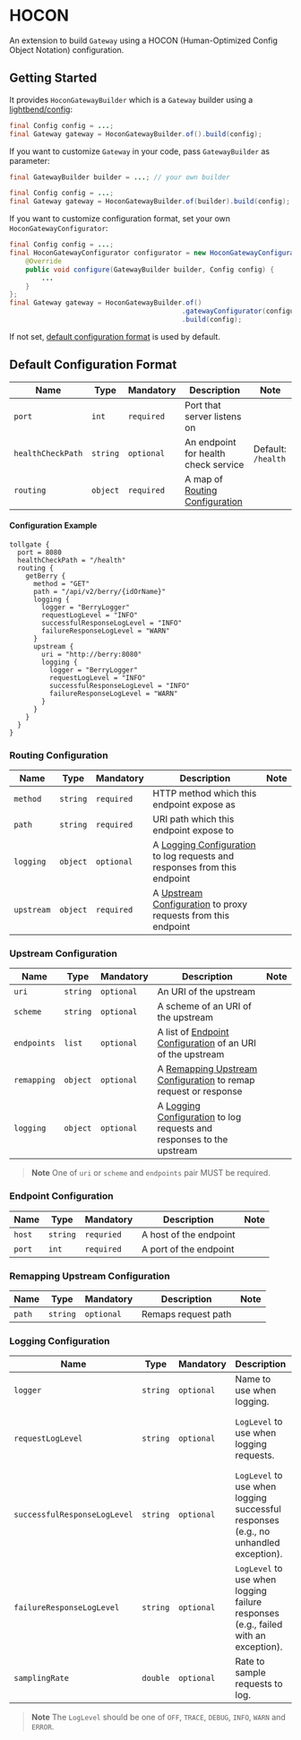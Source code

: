 # HOCON

An extension to build `Gateway` using a HOCON (Human-Optimized Config Object Notation) configuration.

## Getting Started

It provides `HoconGatewayBuilder` which is a `Gateway` builder using
a [lightbend/config](https://github.com/lightbend/config):

```java
final Config config = ...;
final Gateway gateway = HoconGatewayBuilder.of().build(config);
```

If you want to customize `Gateway` in your code, pass `GatewayBuilder` as parameter:

```java
final GatewayBuilder builder = ...; // your own builder

final Config config = ...;
final Gateway gateway = HoconGatewayBuilder.of(builder).build(config);
```

If you want to customize configuration format, set your own `HoconGatewayConfigurator`:

```java
final Config config = ...;
final HoconGatewayConfigurator configurator = new HoconGatewayConfigurator() {
    @Override
    public void configure(GatewayBuilder builder, Config config) {
        ...
    }
};
final Gateway gateway = HoconGatewayBuilder.of()
                                           .gatewayConfigurator(configurator)
                                           .build(config);
```

If not set, [default configuration format](#default-configuration-format) is used by default.

## Default Configuration Format

| Name | Type | Mandatory | Description | Note |
|------|------|-----------|-------------|------|
| `port` | `int` | `required` | Port that server listens on | |
| `healthCheckPath` | `string` | `optional` | An endpoint for health check service | Default: `/health` |
| `routing` | `object` | `required` | A map of [Routing Configuration](#routing-configuration) | |

#### Configuration Example

```hocon
tollgate {
  port = 8080
  healthCheckPath = "/health"
  routing {
    getBerry {
      method = "GET"
      path = "/api/v2/berry/{idOrName}"
      logging {
        logger = "BerryLogger"
        requestLogLevel = "INFO"
        successfulResponseLogLevel = "INFO"
        failureResponseLogLevel = "WARN"
      }
      upstream {
        uri = "http://berry:8080"
        logging {
          logger = "BerryLogger"
          requestLogLevel = "INFO"
          successfulResponseLogLevel = "INFO"
          failureResponseLogLevel = "WARN"
        }
      }
    }
  }
}
```

### Routing Configuration

| Name | Type | Mandatory | Description | Note |
|------|------|-----------|-------------|------|
| `method` | `string` | `required` | HTTP method which this endpoint expose as | |
| `path` | `string` | `required` | URI path which this endpoint expose to | |
| `logging` | `object` | `optional` | A [Logging Configuration](#logging-configuration) to log requests and responses from this endpoint | |
| `upstream` | `object` | `required` | A [Upstream Configuration](#upstream-configuration) to proxy requests from this endpoint | |

### Upstream Configuration

| Name | Type | Mandatory | Description | Note |
|------|------|-----------|-------------|------|
| `uri` | `string` | `optional` | An URI of the upstream | |
| `scheme` | `string` | `optional` | A scheme of an URI of the upstream | |
| `endpoints` | `list` | `optional` | A list of [Endpoint Configuration](#endpoint-configuration) of an URI of the upstream | |
| `remapping` | `object` | `optional` | A [Remapping Upstream Configuration](#remapping-upstream-configuration) to remap request or response | |
| `logging` | `object` | `optional` | A [Logging Configuration](#logging-configuration) to log requests and responses to the upstream | |

> **Note** One of `uri` or `scheme` and `endpoints` pair MUST be required.

### Endpoint Configuration

| Name | Type | Mandatory | Description | Note |
|------|------|-----------|-------------|------|
| `host` | `string` | `requried` | A host of the endpoint | |
| `port` | `int` | `required` | A port of the endpoint | |

### Remapping Upstream Configuration

| Name | Type | Mandatory | Description | Note |
|------|------|-----------|-------------|------|
| `path` | `string` | `optional` | Remaps request path | |

### Logging Configuration

| Name | Type | Mandatory | Description | Note |
|------|------|-----------|-------------|------|
| `logger` | `string` | `optional` | Name to use when logging. | |
| `requestLogLevel` | `string` | `optional` | `LogLevel` to use when logging requests. | If unset, will use `DEBUG`. |
| `successfulResponseLogLevel` | `string` | `optional` | `LogLevel` to use when logging successful responses (e.g., no unhandled exception). | If unset, will use `DEBUG`. |
| `failureResponseLogLevel` | `string` | `optional` | `LogLevel` to use when logging failure responses (e.g., failed with an exception). | It unset, will use `WARN`. |
| `samplingRate` | `double` | `optional` | Rate to sample requests to log. | |

> **Note** The `LogLevel` should be one of `OFF`, `TRACE`, `DEBUG`, `INFO`, `WARN` and `ERROR`.
